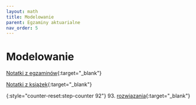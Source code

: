 ```yaml
---
layout: math
title: Modelowanie
parent: Egzaminy aktuarialne
nav_order: 5
---
```


# Modelowanie

[Notatki z egzaminów](../modelowanie/notatki.html){:target="_blank"}

[Notatki z książek](../modelowanie/notatki.html){:target="_blank"}

{:style="counter-reset:step-counter 92"}
93. [rozwiązania](pdfs_modelowanie/Egzamin_093.pdf){:target="_blank"}